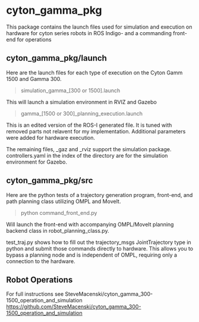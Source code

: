 # cyton_gamma_pkg
This package contains the launch files used for simulation and execution on hardware for cyton series robots in ROS Indigo- and a commanding front-end for operations

## cyton_gamma_pkg/launch
Here are the launch files for each type of execution on the Cyton Gamm 1500 and Gamma 300. 

>simulation_gamma_[300 or 1500].launch

This will launch a simulation environment in RVIZ and Gazebo

>gamma_[1500 or 300]_planning_execution.launch

This is an edited version of the ROS-I generated file. It is tuned with removed parts not relavent for my implementation. Additional parameters were added for hardware execution. 

The remaining files, _gaz and _rviz support the simulation package. controllers.yaml in the index of the directory are for the simulation environment for Gazebo.

## cyton_gamma_pkg/src
Here are the python tests of a trajectory generation program, front-end, and path planning class utilizing OMPL and MoveIt.

> python command_front_end.py 

Will launch the front-end with accompanying OMPL/MoveIt planning backend class in robot_planning_class.py. 

test_traj.py shows how to fill out the trajectory_msgs JointTrajectory type in python and submit those commands directly to hardware. This allows you to bypass a planning node and is independent of OMPL, requiring only a connection to the hardware. 

## Robot Operations
For full instructions see SteveMacenski/cyton_gamma_300-1500_operation_and_simulation
https://github.com/SteveMacenski/cyton_gamma_300-1500_operation_and_simulation
